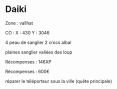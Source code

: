 # Daiki

Zone : vallhat

CO : X : 430 Y : 3046

4 peau de sanglier 2 crocs albal

plaines sanglier vallées des loup

Récompenses : 146XP

Récompenses : 600€

réparer le téléporteur sous la ville (quête principale)

